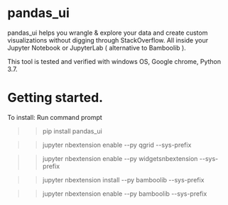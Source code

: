 # pandas_ui
pandas_ui helps you wrangle &amp; explore your data and create custom visualizations without digging through StackOverflow. All inside your Jupyter Notebook or JupyterLab ( alternative to Bamboolib ).

This tool is tested and verified with windows OS, Google chrome, Python 3.7.

# Getting started.

To install: 
Run command prompt

>>pip install pandas_ui

>>jupyter nbextension enable --py qgrid --sys-prefix

>>jupyter nbextension enable --py widgetsnbextension --sys-prefix

>>jupyter nbextension install --py bamboolib --sys-prefix

>>jupyter nbextension enable --py bamboolib --sys-prefix
